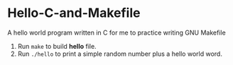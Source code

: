 # Hello-C-and-Makefile
A hello world program written in C for me to practice writing GNU Makefile

1. Run `make` to build **hello** file.
2. Run `./hello` to print a simple random number plus a hello world word.

